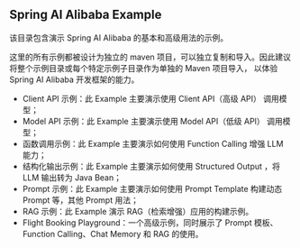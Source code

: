 ## Spring AI Alibaba Example

该目录包含演示 Spring AI Alibaba 的基本和高级用法的示例。

这里的所有示例都被设计为独立的 maven 项目，可以独立复制和导入。因此建议将整个示例目录或每个特定示例子目录作为单独的 Maven 项目导入，
以体验 Spring AI Alibaba 开发框架的能力。

* Client API 示例：此 Example 主要演示使用 Client API（高级 API） 调用模型；
* Model API 示例：此 Example 主要演示使用 Model API（低级 API） 调用模型；
* 函数调用示例：此 Example 主要演示如何使用 Function Calling 增强 LLM 能力；
* 结构化输出示例：此 Example 主要演示如何使用 Structured Output ，将 LLM 输出转为 Java Bean；
* Prompt 示例：此 Example 主要演示如何使用 Prompt Template 构建动态 Prompt 等，其他 Prompt 用法；
* RAG 示例：此 Example 演示 RAG（检索增强）应用的构建示例。
* Flight Booking Playground：一个高级示例，同时展示了 Prompt 模板、Function Calling、Chat Memory 和 RAG 的使用。
